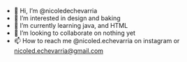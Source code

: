 - 👋 Hi, I’m @nicoledechevarria
- 👀 I’m interested in design and baking
- 🌱 I’m currently learning java, and HTML
- 💞️ I’m looking to collaborate on nothing yet
- 📫 How to reach me @nicoled.echevarria on instagram or nicoled.echevarria@gmail.com

<!---
nicoledechevarria/nicoledechevarria is a ✨ special ✨ repository because its `README.md` (this file) appears on your GitHub profile.
You can click the Preview link to take a look at your changes.
--->
